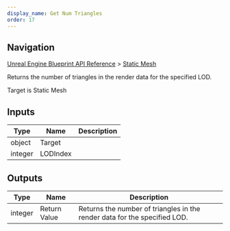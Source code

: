 ```yaml
---
display_name: Get Num Triangles
order: 17
---
```

## Navigation

[Unreal Engine Blueprint API Reference](https://dev.epicgames.com/documentation/en-us/unreal-engine/BlueprintAPI) > [Static Mesh](https://dev.epicgames.com/documentation/en-us/unreal-engine/BlueprintAPI/StaticMesh)

Returns the number of triangles in the render data for the specified LOD.

Target is Static Mesh

## Inputs

| Type | Name | Description |
| --- | --- | --- |
| object | Target |  |
| integer | LODIndex |  |

## Outputs

| Type | Name | Description |
| --- | --- | --- |
| integer | Return Value | Returns the number of triangles in the render data for the specified LOD. |
